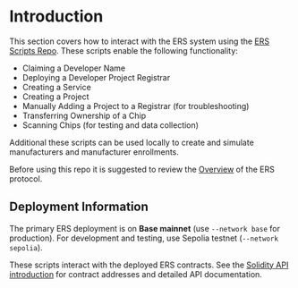 # Introduction
This section covers how to interact with the ERS system using the [ERS Scripts Repo](https://github.com/arx-research/ers-scripts). These scripts enable the following functionality:
- Claiming a Developer Name
- Deploying a Developer Project Registrar
- Creating a Service
- Creating a Project
- Manually Adding a Project to a Registrar (for troubleshooting)
- Transferring Ownership of a Chip
- Scanning Chips (for testing and data collection)

Additional these scripts can be used locally to create and simulate manufacturers and manufacturer enrollments.

Before using this repo it is suggested to review the [Overview](../overview/intro.md) of the ERS protocol.

## Deployment Information

The primary ERS deployment is on **Base mainnet** (use `--network base` for production). For development and testing, use Sepolia testnet (`--network sepolia`). 

These scripts interact with the deployed ERS contracts. See the [Solidity API introduction](../solidity-api/intro.md) for contract addresses and detailed API documentation.
